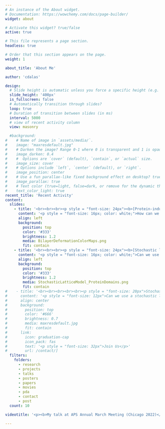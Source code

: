 ```yaml
---
# An instance of the About widget.
# Documentation: https://wowchemy.com/docs/page-builder/
widget: about

# Activate this widget? true/false
active: true

# This file represents a page section.
headless: true

# Order that this section appears on the page.
weight: 1

about_title: 'About Me'

author: 'cdalas'

design:
  # Slide height is automatic unless you force a specific height (e.g. '400px')
  slide_height: '400px'
  is_fullscreen: false
  # Automatically transition through slides?
  loop: true
  # Duration of transition between slides (in ms)
  interval: 5000
  # view of recent activity column
  view: masonry

  #background:
#    # Name of image in `assets/media/`.
#    image: "maxresdefault.jpg"
#    # Darken the image? Range 0-1 where 0 is transparent and 1 is opaque.
#    image_darken: 0.4
#    #  Options are `cover` (default), `contain`, or `actual` size.
#    image_size: cover
#    # Options include `left`, `center` (default), or `right`.
#    image_position: center
#    # Use a fun parallax-like fixed background effect on desktop? true/false
#    image_parallax: true
#    # Text color (true=light, false=dark, or remove for the dynamic theme color).
#    text_color_light: true
recent_title: 'Recent Activity'
content:
  slides:
    - title: '<br><br><br><p style = "font-size: 24px"><b>[Protein-induced bilayer deformations](/research/protein-bilayer-deformations)</b></p>'
      content: '<p style = "font-size: 16px; color: white;">How can we calculate bilayer deformations due to the protein shapes obtained from structural biology?</p>'
      align: left
      background:
        position: top
        color: '#333'
        brightness: 1.2
        media: BilayerDeformationColorMaps.png
        fit: contain
    - title: '<br><br><br><p style = "font-size: 24px"><b>[Stochastic lattice model for emerin nanodomains](/research/emerin-nanodomains)</b></p>'
      content: '<p style = "font-size: 16px; color: white;">Can we use a stochastic lattice model to study how defective emerin organization and self-assembly can produce muscle degenerative diseases?</p>'
      align: left
      background:
        position: top
        color: '#333'
        brightness: 1.2
        media: StochasticLatticeModel_ProteinDomains.png
        fit: contain
#    - title: '<br><br><br><br><br><p style = "font-size: 20px">Stochastic lattice model for emerin nanodomains</p>'
#      content: '<p style = "font-size: 12px">Can we use a stochastic lattice model to study how defective emerin organization and self-assembly can produce muscle degenerative diseases?</p>'
#      align: center
#      background:
#        position: top
#        color: '#666'
#        brightness: 0.7
#        media: maxresdefault.jpg
#        fit: contain
#      link:
#        icon: graduation-cap
#        icon_pack: fas
#        text: '<p style = "font-size: 32px">Join Us</p>'
#        url: /contact/]
  filters:
    folders:
      - research
      - projects
      - talks
      - posters
      - papers
      - movies
      - pda
      - contact
      - post
  count: 10

videotitle: '<p><b>My talk at APS Annual March Meeting (Chicago 2022)</b></p>'

---
```

